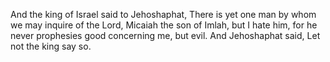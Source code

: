 And the king of Israel said to Jehoshaphat, There is yet one man by whom we may inquire of the Lord, Micaiah the son of Imlah, but I hate him, for he never prophesies good concerning me, but evil. And Jehoshaphat said, Let not the king say so.
